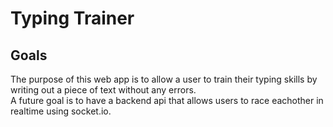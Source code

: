 # Typing Trainer

## Goals

The purpose of this web app is to allow a user to train their typing skills by writing out a piece of text without any errors.  
A future goal is to have a backend api that allows users to race eachother in realtime using socket.io.  